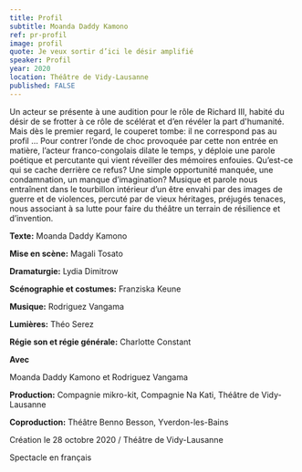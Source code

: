 ```yaml
---
title: Profil
subtitle: Moanda Daddy Kamono
ref: pr-profil
image: profil
quote: Je veux sortir d’ici le désir amplifié 
speaker: Profil
year: 2020
location: Théâtre de Vidy-Lausanne
published: FALSE
---
```


Un acteur se présente à une audition pour le rôle de Richard III, habité du désir de se frotter à ce rôle de scélérat et d’en révéler la part d'humanité. 
Mais dès le premier regard, le couperet tombe: il ne correspond pas au profil … 
Pour contrer l’onde de choc provoquée par cette non entrée en matière, l’acteur franco-congolais dilate le temps, y déploie une parole poétique et percutante qui vient réveiller des mémoires enfouies. Qu’est-ce qui se cache derrière ce refus? Une simple opportunité manquée, une condamnation, un manque d’imagination? Musique et parole nous entraînent dans le tourbillon intérieur d’un être envahi par des images de guerre et de violences, percuté par de vieux héritages, préjugés tenaces, nous associant à sa lutte pour faire du théâtre un terrain de résilience et d’invention. 

**Texte:** Moanda Daddy Kamono

**Mise en scène:** Magali Tosato

**Dramaturgie:** Lydia Dimitrow

**Scénographie et costumes:** Franziska Keune

**Musique:** Rodriguez Vangama

**Lumières:** Théo Serez

**Régie son et régie générale:** Charlotte Constant



**Avec**

Moanda Daddy Kamono et Rodriguez Vangama

**Production:** Compagnie mikro-kit, Compagnie Na Kati, Théâtre de Vidy-Lausanne

**Coproduction:** Théâtre Benno Besson, Yverdon-les-Bains 


Création le 28 octobre 2020 / Théâtre de Vidy-Lausanne

Spectacle en français
